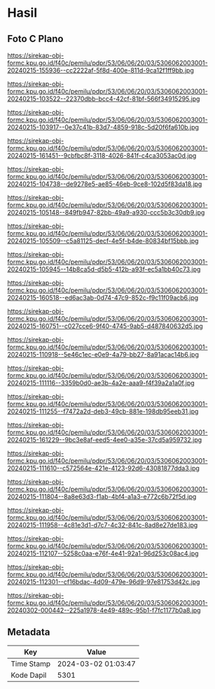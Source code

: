 # Hasil

## Foto C Plano

https://sirekap-obj-formc.kpu.go.id/f40c/pemilu/pdpr/53/06/06/20/03/5306062003001-20240215-155936--cc2222af-5f8d-400e-811d-9ca12f1ff9bb.jpg

https://sirekap-obj-formc.kpu.go.id/f40c/pemilu/pdpr/53/06/06/20/03/5306062003001-20240215-103522--22370dbb-bcc4-42cf-81bf-566f34915295.jpg

https://sirekap-obj-formc.kpu.go.id/f40c/pemilu/pdpr/53/06/06/20/03/5306062003001-20240215-103917--0e37c41b-83d7-4859-918c-5d20f6fa610b.jpg

https://sirekap-obj-formc.kpu.go.id/f40c/pemilu/pdpr/53/06/06/20/03/5306062003001-20240215-161451--9cbfbc8f-3118-4026-841f-c4ca3053ac0d.jpg

https://sirekap-obj-formc.kpu.go.id/f40c/pemilu/pdpr/53/06/06/20/03/5306062003001-20240215-104738--de9278e5-ae85-46eb-9ce8-102d5f83da18.jpg

https://sirekap-obj-formc.kpu.go.id/f40c/pemilu/pdpr/53/06/06/20/03/5306062003001-20240215-105148--849fb947-82bb-49a9-a930-ccc5b3c30db9.jpg

https://sirekap-obj-formc.kpu.go.id/f40c/pemilu/pdpr/53/06/06/20/03/5306062003001-20240215-105509--c5a81125-decf-4e5f-b4de-80834bf15bbb.jpg

https://sirekap-obj-formc.kpu.go.id/f40c/pemilu/pdpr/53/06/06/20/03/5306062003001-20240215-105945--14b8ca5d-d5b5-412b-a93f-ec5a1bb40c73.jpg

https://sirekap-obj-formc.kpu.go.id/f40c/pemilu/pdpr/53/06/06/20/03/5306062003001-20240215-160518--ed6ac3ab-0d74-47c9-852c-f9c11f09acb6.jpg

https://sirekap-obj-formc.kpu.go.id/f40c/pemilu/pdpr/53/06/06/20/03/5306062003001-20240215-160751--c027cce6-9f40-4745-9ab5-d487840632d5.jpg

https://sirekap-obj-formc.kpu.go.id/f40c/pemilu/pdpr/53/06/06/20/03/5306062003001-20240215-110918--5e46c1ec-e0e9-4a79-bb27-8a91acac14b6.jpg

https://sirekap-obj-formc.kpu.go.id/f40c/pemilu/pdpr/53/06/06/20/03/5306062003001-20240215-111116--3359b0d0-ae3b-4a2e-aaa9-f4f39a2a1a0f.jpg

https://sirekap-obj-formc.kpu.go.id/f40c/pemilu/pdpr/53/06/06/20/03/5306062003001-20240215-111255--f7472a2d-deb3-49cb-881e-198db95eeb31.jpg

https://sirekap-obj-formc.kpu.go.id/f40c/pemilu/pdpr/53/06/06/20/03/5306062003001-20240215-161229--9bc3e8af-eed5-4ee0-a35e-37cd5a959732.jpg

https://sirekap-obj-formc.kpu.go.id/f40c/pemilu/pdpr/53/06/06/20/03/5306062003001-20240215-111610--c572564e-421e-4123-92d6-43081877dda3.jpg

https://sirekap-obj-formc.kpu.go.id/f40c/pemilu/pdpr/53/06/06/20/03/5306062003001-20240215-111804--8a8e63d3-f1ab-4bf4-a1a3-e772c6b72f5d.jpg

https://sirekap-obj-formc.kpu.go.id/f40c/pemilu/pdpr/53/06/06/20/03/5306062003001-20240215-111958--4c81e3d1-d7c7-4c32-841c-8ad8e27de183.jpg

https://sirekap-obj-formc.kpu.go.id/f40c/pemilu/pdpr/53/06/06/20/03/5306062003001-20240215-112107--5258c0aa-e76f-4e41-92a1-96d253c08ac4.jpg

https://sirekap-obj-formc.kpu.go.id/f40c/pemilu/pdpr/53/06/06/20/03/5306062003001-20240215-112301--cf16bdac-4d09-479e-96d9-97e81753d42c.jpg

https://sirekap-obj-formc.kpu.go.id/f40c/pemilu/pdpr/53/06/06/20/03/5306062003001-20240302-000442--225a1978-4e49-489c-95b1-f7fc1177b0a8.jpg


## Metadata

| Key        | Value               |
| ---------- | ------------------- |
| Time Stamp | 2024-03-02 01:03:47 |
| Kode Dapil | 5301                |



